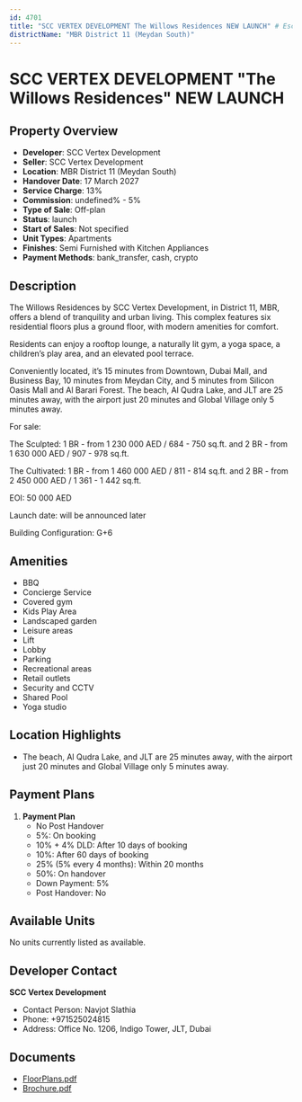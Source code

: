 ```yaml
---
id: 4701
title: "SCC VERTEX DEVELOPMENT The Willows Residences NEW LAUNCH" # Escape quotes for YAML string
districtName: "MBR District 11 (Meydan South)"
---
```


# SCC VERTEX DEVELOPMENT "The Willows Residences" NEW LAUNCH

## Property Overview
- **Developer**: SCC Vertex Development
- **Seller**: SCC Vertex Development
- **Location**: MBR District 11 (Meydan South)
- **Handover Date**: 17 March 2027
- **Service Charge**: 13%
- **Commission**: undefined% - 5%
- **Type of Sale**: Off-plan
- **Status**: launch
- **Start of Sales**: Not specified
- **Unit Types**: Apartments
- **Finishes**: Semi Furnished with Kitchen Appliances
- **Payment Methods**: bank_transfer, cash, crypto

## Description
The Willows Residences by SCC Vertex Development, in District 11, MBR, offers a blend of tranquility and urban living. This complex features six residential floors plus a ground floor, with modern amenities for comfort.

Residents can enjoy a rooftop lounge, a naturally lit gym, a yoga space, a children’s play area, and an elevated pool terrace.

Conveniently located, it’s 15 minutes from Downtown, Dubai Mall, and Business Bay, 10 minutes from Meydan City, and 5 minutes from Silicon Oasis Mall and Al Barari Forest. The beach, Al Qudra Lake, and JLT are 25 minutes away, with the airport just 20 minutes and Global Village only 5 minutes away.

For sale: 

The Sculpted:  1 BR - from 1 230 000 AED / 684 - 750 sq.ft. and 2 BR - from 1 630 000 AED / 907 - 978 sq.ft.

The Cultivated: 1 BR - from 1 460 000 AED / 811 - 814 sq.ft. and 2 BR - from 2 450 000 AED / 1 361 - 1 442 sq.ft.

EOI: 50 000 AED

Launch date: will be announced later

Building Configuration: G+6

## Amenities
- BBQ
- Concierge Service
- Covered gym
- Kids Play Area
- Landscaped garden
- Leisure areas
- Lift
- Lobby
- Parking
- Recreational areas
- Retail outlets
- Security and CCTV
- Shared Pool
- Yoga studio

## Location Highlights
- The beach, Al Qudra Lake, and JLT are 25 minutes away, with the airport just 20 minutes and Global Village only 5 minutes away.

## Payment Plans
1. **Payment Plan**
   - No Post Handover
   - 5%: On booking
   - 10% + 4% DLD: After 10 days of booking
   - 10%: After 60 days of booking
   - 25% (5% every 4 months): Within 20 months
   - 50%: On handover
   - Down Payment: 5%
   - Post Handover: No

## Available Units
No units currently listed as available.

## Developer Contact
**SCC Vertex Development**
- Contact Person: Navjot Slathia
- Phone: +971525024815
- Address: Office No. 1206, Indigo Tower, JLT, Dubai

## Documents
- [FloorPlans.pdf](https://cdn.geniemap.net/2025/03/18/fh1Lem8oaxVxPHOswHDXcHb4H6lkGgM1n630PqBB.pdf)
- [Brochure.pdf](https://cdn.geniemap.net/2025/03/18/TY24CcUFtIdQoxDPv0YiqoDG3PuiPfDn6OR0AwBE.pdf)
